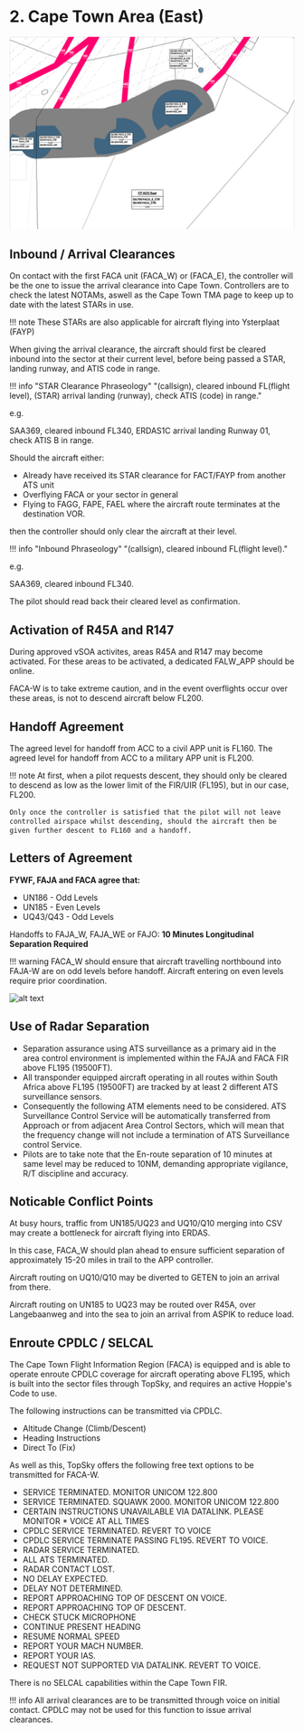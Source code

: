 # 2. Cape Town Area (East)

![alt text](image-2.png)

## Inbound / Arrival Clearances

On contact with the first FACA unit (FACA_W) or (FACA_E), the controller will be the one to issue the arrival clearance into Cape Town. Controllers are to check the latest NOTAMs, aswell as the Cape Town TMA page to keep up to date with the latest STARs in use.

!!! note 
    These STARs are also applicable for aircraft flying into Ysterplaat (FAYP)

When giving the arrival clearance, the aircraft should first be cleared inbound into the sector at their current level, before being passed a STAR, landing runway, and ATIS code in range.

!!! info "STAR Clearance Phraseology"
    "(callsign), cleared inbound FL(flight level), (STAR) arrival landing (runway), check ATIS (code) in range."

e.g.

SAA369, cleared inbound FL340, ERDAS1C arrival landing Runway 01, check ATIS B in range.

Should the aircraft either:
* Already have received its STAR clearance for FACT/FAYP from another ATS unit
* Overflying FACA or your sector in general
* Flying to FAGG, FAPE, FAEL where the aircraft route terminates at the destination VOR.

then the controller should only clear the aircraft at their level.

!!! info "Inbound Phraseology"
    "(callsign), cleared inbound FL(flight level)."

e.g.

SAA369, cleared inbound FL340.

The pilot should read back their cleared level as confirmation.

## Activation of R45A and R147

During approved vSOA activites, areas R45A and R147 may become activated. For these areas to be activated, a dedicated FALW_APP should be online.

FACA-W is to take extreme caution, and in the event overflights occur over these areas, is not to descend aircraft below FL200.

## Handoff Agreement

The agreed level for handoff from ACC to a civil APP unit is FL160.
The agreed level for handoff from ACC to a military APP unit is FL200.

!!! note
    At first, when a pilot requests descent, they should only be cleared to descend as low as the lower limit of the FIR/UIR (FL195), but in our case, FL200.

    Only once the controller is satisfied that the pilot will not leave controlled airspace whilst descending, should the aircraft then be given further descent to FL160 and a handoff.

## Letters of Agreement

**FYWF, FAJA and FACA agree that:**

* UN186 - Odd Levels
* UN185 - Even Levels
* UQ43/Q43 - Odd Levels

Handoffs to FAJA_W, FAJA_WE or FAJO: **10 Minutes Longitudinal Separation Required**

!!! warning
    FACA_W should ensure that aircraft travelling northbound into FAJA-W are on odd levels before handoff. Aircraft entering on even levels require prior coordination.

![alt text](loa.png)

## Use of Radar Separation

* Separation assurance using ATS surveillance as a primary aid in the area control environment is implemented within the FAJA and FACA FIR above FL195 (19500FT). 
* All transponder equipped aircraft operating in all routes within South Africa above FL195 (19500FT) are tracked by at least 2 different ATS surveillance sensors.
* Consequently the following ATM elements need to be considered. ATS Surveillance Control Service will be automatically transferred from Approach or from adjacent Area Control Sectors, which will mean that the frequency change will not include a termination of ATS Surveillance control Service. 
* Pilots are to take note that the En-route separation of 10 minutes at same level may be reduced to 10NM, demanding appropriate vigilance, R/T discipline and accuracy.

## Noticable Conflict Points

At busy hours, traffic from UN185/UQ23 and UQ10/Q10 merging into CSV may create a bottleneck for aircraft flying into ERDAS.

In this case, FACA_W should plan ahead to ensure sufficient separation of approximately 15-20 miles in trail to the APP controller.

Aircraft routing on UQ10/Q10 may be diverted to GETEN to join an arrival from there.

Aircraft routing on UN185 to UQ23 may be routed over R45A, over Langebaanweg and into the sea to join an arrival from ASPIK to reduce load.


## Enroute CPDLC / SELCAL

The Cape Town Flight Information Region (FACA) is equipped and is able to operate enroute CPDLC coverage for aircraft operating above FL195, which is built into the sector files through TopSky, and requires an active Hoppie's Code to use.

The following instructions can be transmitted via CPDLC.

* Altitude Change (Climb/Descent)
* Heading Instructions
* Direct To (Fix)

As well as this, TopSky offers the following free text options to be transmitted for FACA-W.

* SERVICE TERMINATED. MONITOR UNICOM 122.800
* SERVICE TERMINATED. SQUAWK 2000. MONITOR UNICOM 122.800
* CERTAIN INSTRUCTIONS UNAVAILABLE VIA DATALINK. PLEASE MONITOR * VOICE AT ALL TIMES
* CPDLC SERVICE TERMINATED. REVERT TO VOICE
* CPDLC SERVICE TERMINATE PASSING FL195. REVERT TO VOICE.
* RADAR SERVICE TERMINATED.
* ALL ATS TERMINATED.
* RADAR CONTACT LOST.
* NO DELAY EXPECTED.
* DELAY NOT DETERMINED.
* REPORT APPROACHING TOP OF DESCENT ON VOICE.
* REPORT APPROACHING TOP OF DESCENT.
* CHECK STUCK MICROPHONE
* CONTINUE PRESENT HEADING
* RESUME NORMAL SPEED
* REPORT YOUR MACH NUMBER.
* REPORT YOUR IAS.
* REQUEST NOT SUPPORTED VIA DATALINK. REVERT TO VOICE.

There is no SELCAL capabilities within the Cape Town FIR.

!!! info
    All arrival clearances are to be transmitted through voice on initial contact. CPDLC may not be used for this function to issue arrival clearances.

